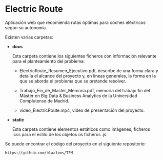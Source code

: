# Electric Route

Aplicación web que recomienda rutas óptimas para coches eléctricos según su autonomía.

Existen varias carpetas:

- __docs__

	Esta carpeta contiene los siguientes ficheros con información relevante para el planteamiento del problema:
	
	* ElectricRoute_Resumen_Ejecutivo.pdf, describe de una forma clara y detalla el alcance del proyecto y, en líneas generales, la forma en la que se aborda el problema que se pretende resolver.

	* Trabajo_Fin_de_Master_Memoria.pdf, memoria del trabajo fin del Máster en Big Data & Business Analytics de la Universidad Complutense de Madrid.
	
	* video_ElectricRoute.mp4, vídeo de presentación del proyecto.

- __static__

	Esta carpeta contiene elementos estáticos como imágenes, ficheros .css para el estilo de los objetos os ficheros .js


Se puede encontrar el código del proyecto en el siguiente repositorio:

	https://github.com/blaalons/TFM

